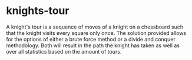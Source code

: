 # knights-tour

A knight's tour is a sequence of moves of a knight on a chessboard such that the knight visits every square only once.
The solution provided allows for the options of either a brute force method or a divide and conquer methodology.
Both will result in the path the knight has taken as well as over all statistics based on the amount of tours.
